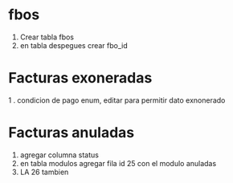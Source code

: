 # fbos 

1. Crear tabla fbos 
2. en tabla despegues crear fbo_id

# Facturas  exoneradas
1 . condicion de pago enum, editar para permitir dato exnonerado 

# Facturas anuladas 
1. agregar columna status
2. en tabla modulos agregar fila id 25 con el modulo anuladas
3. LA 26 tambien 
